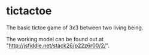 # tictactoe
The basic tictoe game of 3x3 between two living being.

The working model can be found out at "http://jsfiddle.net/stack26/p22z6r00/2/".
